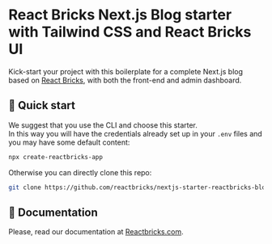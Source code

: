 # React Bricks Next.js Blog starter with Tailwind CSS and React Bricks UI

Kick-start your project with this boilerplate for a complete Next.js blog based on [React Bricks](https://reactbricks.com), with both the front-end and admin dashboard.

## 🚀 Quick start

We suggest that you use the CLI and choose this starter.  
In this way you will have the credentials already set up in your `.env` files and you may have some default content:

```bash
npx create-reactbricks-app
```

Otherwise you can directly clone this repo:

```bash
git clone https://github.com/reactbricks/nextjs-starter-reactbricks-blog your-project
```

## 📖 Documentation

Please, read our documentation at [Reactbricks.com](https://reactbricks.com).
